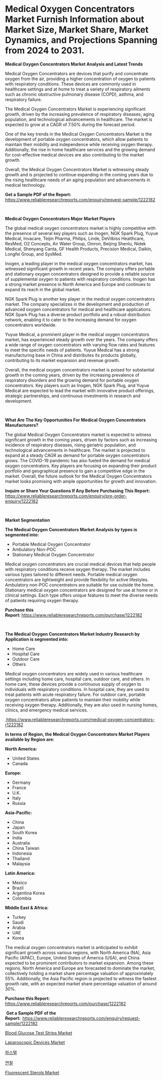 <p><h1>Medical Oxygen Concentrators Market Furnish Information about Market Size, Market Share, Market Dynamics, and Projections Spanning from 2024 to 2031.</h1></p><p><strong>Medical Oxygen Concentrators Market Analysis and Latest Trends</strong></p>
<p><p>Medical Oxygen Concentrators are devices that purify and concentrate oxygen from the air, providing a higher concentration of oxygen to patients with respiratory conditions. These devices are commonly used in healthcare settings and at home to treat a variety of respiratory ailments such as chronic obstructive pulmonary disease (COPD), asthma, and respiratory failure.</p><p>The Medical Oxygen Concentrators Market is experiencing significant growth, driven by the increasing prevalence of respiratory diseases, aging population, and technological advancements in healthcare. The market is expected to grow at a CAGR of 7.50% during the forecast period.</p><p>One of the key trends in the Medical Oxygen Concentrators Market is the development of portable oxygen concentrators, which allow patients to maintain their mobility and independence while receiving oxygen therapy. Additionally, the rise in home healthcare services and the growing demand for cost-effective medical devices are also contributing to the market growth.</p><p>Overall, the Medical Oxygen Concentrators Market is witnessing steady growth and is projected to continue expanding in the coming years due to the rising healthcare needs of an aging population and advancements in medical technology.</p></p>
<p><strong>Get a Sample PDF of the Report:&nbsp;</strong> <a href="https://www.reliableresearchreports.com/enquiry/request-sample/1222182">https://www.reliableresearchreports.com/enquiry/request-sample/1222182</a></p>
<p>&nbsp;</p>
<p><strong>Medical Oxygen Concentrators Major Market Players</strong></p>
<p><p>The global medical oxygen concentrators market is highly competitive with the presence of several key players such as Inogen, NGK Spark Plug, Yuyue Medical, Invacare, Teijin Pharma, Philips, Linde, DeVilbiss Healthcare, ResMed, O2 Concepts, Air Water Group, Omron, Beijing Shenlu, Nidek Medical, Shenyang Canta, GF Health Products, Precision Medical, Daikin, Longfei Group, and SysMed.</p><p>Inogen, a leading player in the medical oxygen concentrators market, has witnessed significant growth in recent years. The company offers portable and stationary oxygen concentrators designed to provide a reliable source of supplemental oxygen to patients with respiratory conditions. Inogen has a strong market presence in North America and Europe and continues to expand its reach in the global market.</p><p>NGK Spark Plug is another key player in the medical oxygen concentrators market. The company specializes in the development and production of advanced oxygen concentrators for medical and healthcare applications. NGK Spark Plug has a diverse product portfolio and a robust distribution network, enabling it to cater to the increasing demand for oxygen concentrators worldwide.</p><p>Yuyue Medical, a prominent player in the medical oxygen concentrators market, has experienced steady growth over the years. The company offers a wide range of oxygen concentrators with varying flow rates and features to meet the specific needs of patients. Yuyue Medical has a strong manufacturing base in China and distributes its products globally, contributing to its market expansion and revenue growth.</p><p>Overall, the medical oxygen concentrators market is poised for substantial growth in the coming years, driven by the increasing prevalence of respiratory disorders and the growing demand for portable oxygen concentrators. Key players such as Inogen, NGK Spark Plug, and Yuyue Medical are expected to lead the market with innovative product offerings, strategic partnerships, and continuous investments in research and development.</p></p>
<p>&nbsp;</p>
<p><strong>What Are The Key Opportunities For Medical Oxygen Concentrators Manufacturers?</strong></p>
<p><p>The global Medical Oxygen Concentrators market is expected to witness significant growth in the coming years, driven by factors such as increasing incidence of respiratory diseases, rising geriatric population, and technological advancements in healthcare. The market is projected to expand at a steady CAGR as demand for portable oxygen concentrators grows. The COVID-19 pandemic has also fueled the demand for medical oxygen concentrators. Key players are focusing on expanding their product portfolio and geographical presence to gain a competitive edge in the market. Overall, the future outlook for the Medical Oxygen Concentrators market looks promising with ample opportunities for growth and innovation.</p></p>
<p><strong>Inquire or Share Your Questions If Any Before Purchasing This Report:</strong> <a href="https://www.reliableresearchreports.com/enquiry/pre-order-enquiry/1222182">https://www.reliableresearchreports.com/enquiry/pre-order-enquiry/1222182</a></p>
<p>&nbsp;</p>
<p><strong>Market Segmentation</strong></p>
<p><strong>The Medical Oxygen Concentrators Market Analysis by types is segmented into:</strong></p>
<p><ul><li>Portable Medical Oxygen Concentrator</li><li>Ambulatory Non-POC</li><li>Stationary Medical Oxygen Concentrator</li></ul></p>
<p><p>Medical oxygen concentrators are crucial medical devices that help people with respiratory conditions receive oxygen therapy. The market includes various types tailored to different needs. Portable medical oxygen concentrators are lightweight and provide flexibility for active lifestyles. Ambulatory non-POC concentrators are suitable for use outside the home. Stationary medical oxygen concentrators are designed for use at home or in clinical settings. Each type offers unique features to meet the diverse needs of patients requiring oxygen therapy.</p></p>
<p><strong>Purchase this Report:&nbsp;</strong><a href="https://www.reliableresearchreports.com/purchase/1222182">https://www.reliableresearchreports.com/purchase/1222182</a></p>
<p>&nbsp;</p>
<p><strong>The Medical Oxygen Concentrators Market Industry Research by Application is segmented into:</strong></p>
<p><ul><li>Home Care</li><li>Hospital Care</li><li>Outdoor Care</li><li>Others</li></ul></p>
<p><p>Medical oxygen concentrators are widely used in various healthcare settings including home care, hospital care, outdoor care, and others. In home care, these devices provide a continuous supply of oxygen to individuals with respiratory conditions. In hospital care, they are used to treat patients with acute respiratory failure. For outdoor care, portable oxygen concentrators allow patients to maintain their mobility while receiving oxygen therapy. Additionally, they are also used in nursing homes, clinics, and emergency medical services.</p></p>
<p><a href="https://www.reliableresearchreports.com/medical-oxygen-concentrators-r1222182">&nbsp;https://www.reliableresearchreports.com/medical-oxygen-concentrators-r1222182</a></p>
<p><strong>In terms of Region, the Medical Oxygen Concentrators Market Players available by Region are:</strong></p>
<p>
    <p> <strong> North America: </strong>
        <ul>
            <li>United States</li>
            <li>Canada</li>
        </ul>
        </p> 
    <p> <strong> Europe: </strong>
        <ul>
            <li>Germany</li>
            <li>France</li>
            <li>U.K.</li>
            <li>Italy</li>
            <li>Russia</li>
        </ul>
        </p> 
    <p> <strong> Asia-Pacific: </strong>
        <ul>
            <li>China</li>
            <li>Japan</li>
            <li>South Korea</li>
            <li>India</li>
            <li>Australia</li>
            <li>China Taiwan</li>
            <li>Indonesia</li>
            <li>Thailand</li>
            <li>Malaysia</li>
        </ul>
        </p> 
    <p> <strong> Latin America: </strong>
        <ul>
            <li>Mexico</li>
            <li>Brazil</li>
            <li>Argentina Korea</li>
            <li>Colombia</li>
        </ul>
        </p> 
    <p> <strong> Middle East & Africa: </strong>
        <ul>
            <li>Turkey</li>
            <li>Saudi</li>
            <li>Arabia</li>
            <li>UAE</li>
            <li>Korea</li>
        </ul>
    </p>
    </p>
<p><p>The medical oxygen concentrators market is anticipated to exhibit significant growth across various regions, with North America (NA), Asia Pacific (APAC), Europe, United States of America (USA), and China expected to be prominent contributors to market expansion. Among these regions, North America and Europe are forecasted to dominate the market, collectively holding a market share percentage valuation of approximately 55%. Additionally, the Asia Pacific region is projected to witness the fastest growth rate, with an expected market share percentage valuation of around 30%.</p></p>
<p><strong>Purchase this Report: </strong><a href="https://www.reliableresearchreports.com/purchase/1222182">https://www.reliableresearchreports.com/purchase/1222182</a></p>
<p>&nbsp;<strong>Get a Sample PDF of the Report:&nbsp;&nbsp;</strong><a href="https://www.reliableresearchreports.com/enquiry/request-sample/1222182">https://www.reliableresearchreports.com/enquiry/request-sample/1222182</a></p>
<p><strong></strong></p>
<p><p><a href="https://github.com/jerrycopelandthomaswsqd8q/Market-Research-Report-List-2/blob/main/blood-glucose-test-strips-market.md">Blood Glucose Test Strips Market</a></p><p><a href="https://github.com/yoshih12/Market-Research-Report-List-3/blob/main/laparoscopic-devices-market.md">Laparoscopic Devices Market</a></p><p><a href="https://github.com/camron674/Market-Research-Report-List-1/blob/main/913131643425.md">파스텔</a></p><p><a href="https://github.com/BrettWeberrt8767765/Market-Research-Report-List-1/blob/main/917541643424.md">연필</a></p><p><a href="https://issuu.com/reportprime-2/docs/fluorescent-sterols-market-size-2030.pptx">Fluorescent Sterols Market</a></p></p>